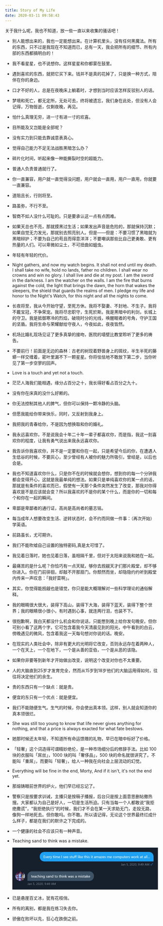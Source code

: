 ```yaml
---
title: Story of My Life
date: 2020-03-11 09:58:43
---
```


关于我什么呢，我也不知道，放一些一直以来收集的骚话吧！

*   别人能想出来的，我也一定能想出来。在计算机里头，没有任何黑魔法。所有的东西，只不过是我现在不知道而已，总有一天，我会把所有的细节、所有内部的东西都搞明白的！

*   我不看星星，也不说想你。这样星星和你都蒙在鼓里。

*   遇到喜欢的东西，就把它买下来。钱并不是真的花掉了，只是换一种方式，陪伴在你的身边。

*   口才不好的人，总是在夜晚床上躺着时，才想到当时应该怎样反驳别人的话。

*   梦境和死亡，都无定所，无处可去，终将被遗忘，我们身在此处，但没有人会记得，万物皆逝，仅剩夜晚，再见。

*   怕什么真理无穷，进一寸有进一寸的欢喜。

*   目所能及又岂能是全部呢？

*   没有实力到只能去靠诚意表真心。

*   觉得自己能力不足无法战胜黑暗怎么办？

*   碎片化时间，听起来像一种能撕裂时空的超能力。

*   普通人负责普通就行了。

*   你一直兼容，用户就一直觉得没问题，用户就会一直用，用户一直用，你就要一直兼容。

*   道阻且长，行则将至。

*   路虽弥，不行不至。

*   智商不如人没什么可耻的。只是要承认这一点有点困难。

*   如果天总也不亮，那就摸黑过生活；如果发出声音是危险的，那就保持沉默；如果自觉无力发光，那就别去照亮别人。但是——但是：不要习惯了黑暗就为黑暗辩护；不要为自己的苟且而得意洋洋；不要嘲讽那些比自己更勇敢、更有热量的人们。可以卑微如尘土，不可扭曲如蛆虫。

*   年轻有年轻的代价。

*   Night gathers, and now my watch begins. It shall not end until my death. I shall take no wife, hold no lands, father no children. I shall wear no crowns and win no glory. I shall live and die at my post. I am the sword in the darkness. I am the watcher on the walls. I am the fire that burns against the cold, the light that brings the dawn, the horn that wakes the sleepers, the shield that guards the realms of men. I pledge my life and honor to the Night&apos;s Watch, for this night and all the nights to come.

*   长夜将至，我从今开始守望，至死方休。我将不娶妻、不封地、不生子。我将不戴宝冠，不争荣宠。我将尽忠职守，生死於斯。我是黑暗中的利剑，长城上的守卫。我是抵御寒冷的烈焰，破晓时分的光线，唤醒眠者的号角，守护王国的坚盾。我将生命与荣耀献给守夜人，今夜如此，夜夜皆然。

*   机场比婚礼现场见证了更多真挚的接吻，医院的墙壁比教堂聆听了更多的祷告。

*   不要前行！前面是无边的森林：古老的树现着野兽身上的斑纹，半生半死的藤蟒一样交缠着，密叶里漏不下一颗星星。你将怯怯地不敢放下第二步，当你听见了第一步空寥的回声。

*   Love is a touch and yet not a touch. 

*   茫茫人海我们能相遇，缘分占百分之十，我长得好看占百分之九十。

*   没有你在床真的没什么好赖的。

*   你无法控制其他人的脾气，但你可以保持一颗冷静的头脑。

*   但愿我能给你带来快乐，同时，又反射到我身上。

*   我把我的青春给你，不是因为想换取和你的婚礼。

*   我永远喜欢你，不是说我会十年二十年一辈子都喜欢你，而是指，我这一刻喜欢你的程度，让我有勇气说出来我永远喜欢你。

*   我告诉你我喜欢你，并不是一定要和你在一起，只是希望今后的你，在遭遇人生低谷的时候，不要灰心，至少曾经有人被你的魅力所吸引，曾经是，以后也会是。

*   我也不知道喜欢你什么，只是你不在的时候就会想你，想到你的每一个分钟我都会变得开心，这就是我最单纯的想法。如果只是单纯喜欢你的某一点的话，那就是有条件的喜欢而已，假使有一天那个条件突然发生了改变，那我对你得喜欢是不是应该就会变？所以我喜欢的不是你的某个什么，而是你的一切和每个和你在一起的瞬间。

*   卑鄙是卑鄙者的通行证，高尚是高尚者的墓志铭。

*   每当成年人想要改变生活、逆转状态时，会不约而同做一件事：（再次开始）学英语。

*   前路虽长，尤可期许。

*   我们不能吹嘘自己设置的独特密码,真是太可惜了。

*   我见着日落时，她也见着日落，虽相隔千里，但对于太阳来说我和她在一起。

*   最痛苦的是什么呢？你恰巧有一点天赋，够你去觊觎天才们那片殿堂，却不够你进入。你在门前徘徊，却敲不开那扇门。你颓然而坐，却隐隐约约听到殿堂内传来一声叹息：「我好菜啊」。

*   其实，你觉得能觊觎也是错觉，你只是能大概理解对一些科学理论的通俗解释。

*   我的眼睛很大很大，装得下高山，装得下大海，装得下蓝天，装得下整个世界；我的眼睛很小很小，有时遇到心事，就连两行泪，也装不下。

*   很抱歉啊，我白天都没什么机会和你说话，只能憋到晚上给你发句晚安。但你可别小看了这两个字，它可包含着我今天清晨见到的阳光，中午看到的白云，傍晚遇见的微风，包含着我这一天每句想对你说的话。晚安。

*   在现实的人类社会中，除非有更大的光明将它改变，否则永远存在着两种人，一个在天上，一个在地下，一个是从善的亚伯，一个是从恶的该隐。

*   如果你非要等到新年才开始做出改变，说明这个改变对你也不太重要。

*   人的大脑直到25岁才发育完全，然而从15岁到18岁他们的大脑运用得如何，往往将决定他们的余生。

*   贵的东西只有一个缺点：就是贵。

*   便宜的东只有一个优点：就是便宜。

*   我们不能随便生气。生气的时候，你会使出真本领。这样，别人就会知道你的真本领很烂。

*   She was still too young to know that life never gives anything for nothing, and that a price is always exacted for what fate bestows.

*   她那时候还太年轻，不知道所有命运馈赠的礼物，早已在暗中标好了价格。

*   「轻奢」这个词造得可谓精妙绝伦，是一种市场细分后的修辞手法。比如 100 块的衣服叫「屌丝」，1000 块的叫「奢侈品」，500 块的命名就很讲究了。不能叫「重屌」，而要叫「轻奢」，给人一种我在向社会上层流动的幻觉。

*   Everything will be fine in the end, Morty, And if it isn&apos;t, it&apos;s not the end yet.

*   那熔铸眼前世界的炉火，他们早已经忘记了。

*   警察只是按要求训诫，主播只是按稿子播报，后台只是按上面意思删帖撤热搜。大家都认为自己是好人，一切是生活所迫。只有当每一个人都敢说“我拒绝撒谎”，“我拒绝执行”的时候，我们才不会在某一天求助无门，走投无路，像狗一样地死去。但你敢吗。你不敢。所以请记得，无论这个世界最终烂成什么样子，都是在我们的默许之下完成的。

*   一个健康的社会不应该只有一种声音。

*   Teaching sand to think was a mistake.

    ![Teaching sand to think was a mistake.](index/Teaching-sand-to-think-was-a-mistake.png)

*   已是悬崖百丈冰，犹有花枝俏。

*   所有的离别，都是我在练习失去你。

*   骄傲在败坏以先，狂心在跌倒之前。
